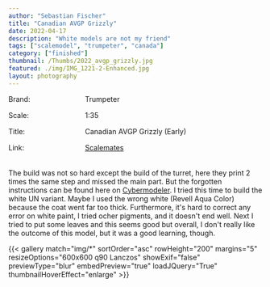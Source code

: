 ```yaml
---
author: "Sebastian Fischer"
title: "Canadian AVGP Grizzly"
date: 2022-04-17
description: "White models are not my friend"
tags: ["scalemodel", "trumpeter", "canada"]
category: ["finished"]
thumbnail: /Thumbs/2022_avgp_grizzly.jpg
featured: ./img/IMG_1221-2-Enhanced.jpg
layout: photography
---
```


<style>
.container {  
    display: grid;
  grid-template-columns: 150px 1fr;
  grid-auto-rows: 30px;
  gap: 2px 2px;
  grid-auto-flow: row dense;
  grid-template-areas: 
    "d1 v1"
    "d2 v2"
    "d3 v3"
    "d4 v4";
    margin-bottom:20px;
}

.d1 { 
    grid-area: d1;     
}
.d2 { 
    grid-area: d2;     
}
.d3 { 
    grid-area: d3;     
}
.d4 { 
    grid-area: d4;     
}
.d1:after, .d2:after, .d3:after, .d4:after {
    content:  ":";
}
.v1 { grid-area: v1; }
.v2 { grid-area: v2; }
.v3 { grid-area: v3; }
.v4 { grid-area: v4; }
</style>

<div class="container">
  <div class="d1">Brand</div>
  <div class="v1">Trumpeter</div>
  <div class="d2">Scale</div>
  <div class="v2">1:35</div>
  <div class="d3">Title</div>
  <div class="v3">Canadian AVGP Grizzly (Early)</div>
    <div class="d4">Link</div>
  <div class="v4"><a href="https://www.scalemates.com/kits/trumpeter-01502-avgp-grizzly--102750" target="_blank">Scalemates</a></div>
</div>

The build was not so hard except the build of the turret, here they print 2 times the same step and missed the main part.
But the forgotten instructions can be found here on [Cybermodeler](https://www.cybermodeler.com/hobby/builds/tru/build_tru_1502.shtml).
I tried this time to build the white UN variant. Maybe I used the wrong white (Revell Aqua Color) because the coat went far too thick. Furthermore, it's hard to correct any error on white paint, I tried ocher pigments, and it doesn't end well. Next I tried to put some leaves and this seems good but overall, I don't really like the outcome of this model, but it was a good learning, though.

{{< gallery match="img/*" sortOrder="asc" rowHeight="200" margins="5" resizeOptions="600x600 q90 Lanczos" showExif="false" previewType="blur" embedPreview="true" loadJQuery="True" thumbnailHoverEffect="enlarge" >}}
